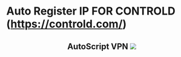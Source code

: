# Auto Register IP FOR CONTROLD (https://controld.com/)


 <h2 align="center">AutoScript VPN <img src="https://img.shields.io/badge/Version-samsfx_1.0-blue.svg"></h2>
